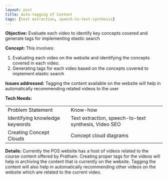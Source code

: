 ```yaml
---
layout: post
title: Auto-tagging of Content
tags: [text extraction, speech-to-text-synthesis]
---
```




**Objective:** Evaluate each video to identify key concepts covered and generate tags for implementing elastic search

**Concept:** This involves: 
1. Evaluating each video on the website and identifying the concepts covered in each video.
2. Generating tags for each video based on the concepts covered to implement elastic search

**Issues addressed:** Tagging the content available on the website will help in automatically recommending related videos to the user 

**Tech Needs:**

<table>
  <tr>
    <td>Problem Statement</td>
    <td>Know-how</td>
  </tr>
  <tr>
    <td>Identifying knowledge keywords</td>
    <td>Text extraction,  speech-to-text synthesis, Video SEO</td>
  </tr>
  <tr>
    <td>Creating Concept Clouds</td>
    <td>Concept cloud diagrams</td>
  </tr>
</table>


**Details:**  Currently the POS website has a host of videos related to the course content offered by Pratham. Creating proper tags for the videos will help in archiving the content that is currently on the website. Tagging the content will also help in automatically recommending other videos on the website which are related to the current video.
